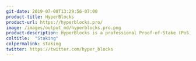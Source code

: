 ```yaml
---
git-date: 2019-07-08T13:29:56-07:00
product-title: HyperBlocks
product-url: https://hyperblocks.pro/
image: /images/output_md/hyperblocks.pro.png
product-description: HyperBlocks is a professional Proof-of-Stake (PoS) service for staking Tezos, Tomochain, Cosmos, WAX, Republic Protocol, Aelf.
coltitle:  "Staking"
colpermalink: staking
twitter: https://twitter.com/hyper_blocks
---
```


